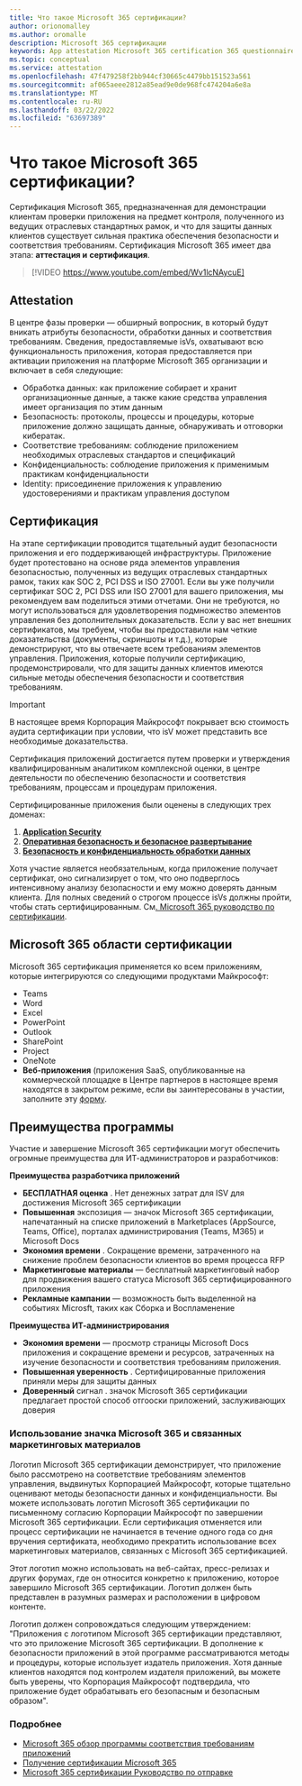 ```yaml
---
title: Что такое Microsoft 365 сертификации?
author: orionomalley
ms.author: oromalle
description: Microsoft 365 сертификации
keywords: App attestation Microsoft 365 certification 365 questionnaire appSource
ms.topic: conceptual
ms.service: attestation
ms.openlocfilehash: 47f479258f2bb944cf30665c4479bb151523a561
ms.sourcegitcommit: af065aeee2812a85ead9e0de968fc474204a6e8a
ms.translationtype: MT
ms.contentlocale: ru-RU
ms.lasthandoff: 03/22/2022
ms.locfileid: "63697389"
---
```

# <a name="what-is-microsoft-365-certification"></a>Что такое Microsoft 365 сертификации?

Сертификация Microsoft 365, предназначенная для демонстрации клиентам проверки приложения на предмет контроля, полученного из ведущих отраслевых стандартных рамок, и что для защиты данных клиентов существует сильная практика обеспечения безопасности и соответствия требованиям. Сертификация Microsoft 365 имеет два этапа: **аттестация и** **сертификация**.

>[!VIDEO https://www.youtube.com/embed/Wv1lcNAycuE]


## <a name="attestation"></a>Attestation

В центре фазы проверки — обширный вопросник, в который будут вникать атрибуты безопасности, обработки данных и соответствия требованиям. Сведения, предоставляемые isVs, охватывают всю функциональность приложения, которая предоставляется при активации приложения на платформе Microsoft 365 организации и включает в себя следующие:

- Обработка данных: как приложение собирает и хранит организационные данные, а также какие средства управления имеет организация по этим данным
- Безопасность: протоколы, процессы и процедуры, которые приложение должно защищать данные, обнаруживать и отговорки кибератак.
- Соответствие требованиям: соблюдение приложением необходимых отраслевых стандартов и спецификаций
- Конфиденциальность: соблюдение приложения к применимым практикам конфиденциальности
- Identity: присоединение приложения к управлению удостоверениями и практикам управления доступом


## <a name="certification"></a>Сертификация

На этапе сертификации проводится тщательный аудит безопасности приложения и его поддерживающей инфраструктуры. Приложение будет протестовано на основе ряда элементов управления безопасностью, полученных из ведущих отраслевых стандартных рамок, таких как SOC 2, PCI DSS и ISO 27001. Если вы уже получили сертификат SOC 2, PCI DSS или ISO 27001 для вашего приложения, мы рекомендуем вам поделиться этими отчетами. Они не требуются, но могут использоваться для удовлетворения подмножество элементов управления без дополнительных доказательств. Если у вас нет внешних сертификатов, мы требуем, чтобы вы предоставили нам четкие доказательства (документы, скриншоты и т.д.), которые демонстрируют, что вы отвечаете всем требованиям элементов управления. Приложения, которые получили сертификацию, продемонстрировали, что для защиты данных клиентов имеются сильные методы обеспечения безопасности и соответствия требованиям. 

> [!IMPORTANT]
> В настоящее время Корпорация Майкрософт покрывает всю стоимость аудита сертификации при условии, что isV может представить все необходимые доказательства.

Сертификация приложений достигается путем проверки и утверждения квалифицированным аналитиком комплексной оценки, в центре деятельности по обеспечению безопасности и соответствия требованиям, процессам и процедурам приложения. 

Сертифицированные приложения были оценены в следующих трех доменах:
1.  [**Application Security**]( https://docs.microsoft.com/microsoft-365-app-certification/docs/certification-submission-guide#application-security)
1.  [**Оперативная безопасность и безопасное развертывание**]( https://docs.microsoft.com/microsoft-365-app-certification/docs/certification-submission-guide#operational-security)
1.  [**Безопасность и конфиденциальность обработки данных**]( https://docs.microsoft.com/microsoft-365-app-certification/docs/certification-submission-guide#data-handling-security-and-privacy)

Хотя участие является необязательным, когда приложение получает сертификат, оно сигнализирует о том, что оно подверглось интенсивному анализу безопасности и ему можно доверять данным клиента. Для полных сведений о строгом процессе isVs должны пройти, чтобы стать сертифицированным. См[. Microsoft 365 руководство по сертификации](https://docs.microsoft.com/microsoft-365-app-certification/docs/certification-submission-guide).

## <a name="microsoft-365-certification-scope"></a>Microsoft 365 области сертификации

Microsoft 365 сертификация применяется ко всем приложениям, которые интегрируются со следующими продуктами Майкрософт:
- Teams
- Word
- Excel
- PowerPoint
- Outlook
- SharePoint
- Project
- OneNote
- **Веб-приложения** (приложения SaaS, опубликованные на коммерческой площадке в Центре партнеров в настоящее время находятся в закрытом режиме, если вы заинтересованы в участии, заполните эту [форму](https://forms.microsoft.com/Pages/ResponsePage.aspx?id=v4j5cvGGr0GRqy180BHbR3Om82jEdWlAkFiVJRhmM_xUQkY0SjVVOVVLR0RUN0RYNlRWMDRTSjVQRy4u).

## <a name="program-benefits"></a>Преимущества программы
Участие и завершение Microsoft 365 сертификации могут обеспечить огромные преимущества для ИТ-администраторов и разработчиков:

**Преимущества разработчика приложений**
-   **БЕСПЛАТНАЯ оценка** . Нет денежных затрат для ISV для достижения Microsoft 365 сертификации
-   **Повышенная** экспозиция — значок Microsoft 365 сертификации, напечатанный на списке приложений в Marketplaces (AppSource, Teams, Office), порталах администрирования (Teams, M365) и Microsoft Docs
-   **Экономия времени** . Сокращение времени, затраченного на снижение проблем безопасности клиентов во время процесса RFP 
- **Маркетинговые материалы** — бесплатный маркетинговый набор для продвижения вашего статуса Microsoft 365 сертифицированного приложения
- **Рекламные кампании** — возможность быть выделенной на событиях Microsft, таких как Сборка и Воспламенение

**Преимущества ИТ-администрирования**
- **Экономия времени** — просмотр страницы Microsoft Docs приложения и сокращение времени и ресурсов, затраченных на изучение безопасности и соответствия требованиям приложения. 
-   **Повышенная уверенность** . Сертифицированные приложения приняли меры для защиты данных 
-   **Доверенный** сигнал . значок Microsoft 365 сертификации предлагает простой способ отгооски приложений, заслуживающих доверия


### <a name="using-the-microsoft-365-badge-and-associated-marketing-materials"></a>Использование значка Microsoft 365 и связанных маркетинговых материалов
Логотип Microsoft 365 сертификации демонстрирует, что приложение было рассмотрено на соответствие требованиям элементов управления, выдвинутых Корпорацией Майкрософт, которые тщательно оценивают методы безопасности данных и конфиденциальности. Вы можете использовать логотип Microsoft 365 сертификации по письменному согласию Корпорации Майкрософт по завершении Microsoft 365 сертификации. Если сертификация отменяется или процесс сертификации не начинается в течение одного года со дня вручения сертификата, необходимо прекратить использование всех маркетинговых материалов, связанных с Microsoft 365 сертификацией. 

Этот логотип можно использовать на веб-сайтах, пресс-релизах и других форумах, где он относится конкретно к приложению, которое завершило Microsoft 365 сертификации. Логотип должен быть представлен в разумных размерах и расположении в цифровом контенте. 

Логотип должен сопровождаться следующим утверждением: "Приложения с логотипом Microsoft 365 сертификации представляют, что это приложение Microsoft 365 сертификации. В дополнение к безопасности приложений в этой программе рассматриваются методы и процедуры, которые использует издатель приложения. Хотя данные клиентов находятся под контролем издателя приложений, вы можете быть уверены, что Корпорация Майкрософт подтвердила, что приложение будет обрабатывать его безопасным и безопасным образом".


### <a name="learn-more"></a>Подробнее
* [Microsoft 365 обзор программы соответствия требованиям приложений](~/overview.md)  
* [Получение сертификации Microsoft 365](~/docs/certification.md)  
* [Microsoft 365 сертификации Руководство по отправке](~/docs/certification-submission-guide.md)

